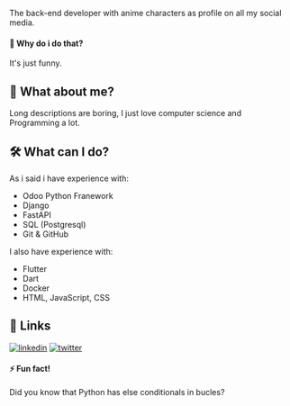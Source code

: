 The back-end developer with anime characters as profile on all my social media.

#### 🤔 Why do i do that?

It's just funny.
## 🚀 What about me?

Long descriptions are boring, I just love computer science and Programming a lot.

## 🛠 What can I do?

As i said i have experience with:

- Odoo Python Franework
- Django
- FastAPI
- SQL (Postgresql)
- Git & GitHub

I also have experience with:

- Flutter
- Dart
- Docker
- HTML, JavaScript, CSS

## 🔗 Links
[![linkedin](https://img.shields.io/badge/linkedin-0A66C2?style=for-the-badge&logo=linkedin&logoColor=white)](https://www.linkedin.com/in/maucoder)
[![twitter](https://img.shields.io/badge/twitter-1DA1F2?style=for-the-badge&logo=twitter&logoColor=white)](https://twitter.com/maucoder)
#### ⚡️ Fun fact!

Did you know that Python has else conditionals in bucles?
